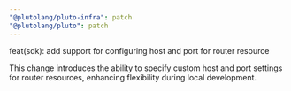 ```yaml
---
"@plutolang/pluto-infra": patch
"@plutolang/pluto": patch
---
```


feat(sdk): add support for configuring host and port for router resource

This change introduces the ability to specify custom host and port settings for router resources, enhancing flexibility during local development.
